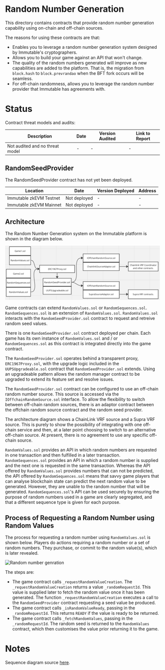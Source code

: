 # Random Number Generation

This directory contains contracts that provide random number generation capability using on-chain and off-chain sources. 

The reasons for using these contracts are that:

* Enables you to leverage a random number generation system designed by Immutable's cryptographers.
* Allows you to build your game against an API that won't change.
* The quality of the random numbers generated will improve as new capabilities are added to the platform. That is, the migration from ```block.hash``` to ```block.prevrandao``` when the BFT fork occurs will be seamless.
* For off-chain randomness, allows you to leverage the random number provider that Immutable has agreements with.

# Status

Contract threat models and audits:

| Description               | Date             |Version Audited  | Link to Report |
|---------------------------|------------------|-----------------|----------------|
| Not audited and no threat model              | -                | -               | -              |

## RandomSeedProvider

The RandomSeedProvider contract has not yet been deployed.

| Location                  | Date             | Version Deployed | Address |
|---------------------------|------------------|------------------|---------|
| Immutable zkEVM Testnet   | Not deployed     | -       | - |
| Immutable zkEVM Mainnet   | Not deployed     | -       | - |

## Architecture

The Random Number Generation system on the Immutable platform is shown in the diagram below.

![Random number genration](./random-architecture.png)

Game contracts can extend ```RandomValues.sol``` or ```RandomSequences.sol```. 
```RandomSequences.sol``` is an extension of ```RandomValues.sol```. 
```RandomValues.sol``` interacts with the ```RandomSeedProvider.sol``` contract to request and retreive random seed values. 

There is one ```RandomSeedProvider.sol``` contract deployed per chain. Each game has its own instance of ```RandomValues.sol``` and / or ```RandomSequences.sol``` as this contract is integrated directly into the game contract. 

The ```RandomSeedProvider.sol``` operates behind a transparent proxy, ```ERC1967Proxy.sol```, with the upgrade
logic included in the ```UUPSUpgradeable.sol``` contract that ```RandomSeedProvider.sol``` extends. Using an upgradeable pattern allows the random manager contract to be upgraded to extend its feature set and resolve issues. 

The ```RandomSeedProvider.sol``` contract can be configured to use an off-chain random number source. This source is accessed via the ```IOffchainRandomSource.sol``` interface. To allow the flexibility to switch between off-chain random sources, there is an adaptor contract between the offchain random source contract and the random seed provider.

The architecture diagram shows a ChainLink VRF source and a Supra VRF source. This is purely to show the possibility of integrating with one off-chain service and then, at a later point choosing to switch to an alternative off-chain source. At present, there is no agreement to use any specific off-chain source.

```RandomValues.sol``` provides an API in which random numbers are requested in one transaction and then 
fulfilled in a later transaction. ```RandomSequences.sol``` provides an API in which a random number
is supplied and the next one is requested in the same transaction. Whereas the API offered by 
```RandomValues.sol``` provides numbers that can not be predicted, the API offered by 
```RandomSequences.sol``` means that savvy game players that can analyse blockchain state can 
predict the next random value to be generated. However, they are unable to the random number 
that will be generated. ```RandomSequences.sol```'s API can be used securely by ensuring 
the purpose of random numbers used in a game are clearly segregated, and that a different
sequence type is given for each purpose. 


## Process of Requesting a Random Number using Random Values

The process for requesting a random number using ```RandomValues.sol``` is shown below. Players do actions requiring a random number or a set of random numbers. They purchase, or commit to the random value(s), which is later revealed. 

![Random number genration](./random-sequence.png)

The steps are:

* The game contract calls ```_requestRandomValueCreation```.
The ```_requestRandomValueCreation``` returns a value ```_randomRequestId```. This value is supplied later to fetch the random value once it has been generated. The function ```_requestRandomValueCreation``` executes a call to the ```RandomSeedProvider``` contract requesting a seed value be produced.
* The game contract calls ```_isRandomValueReady```, passing in the ```_randomRequestId```. This returns ```READY``` if the value is ready to be returned.
* The game contract calls ```_fetchRandomValues```, passing in the ```_randomRequestId```. The random seed is returned to the ```RandomValues``` contract, which then customises the value prior returning it to the game.


# Notes

Sequence diagram source [here](https://sequencediagram.org/index.html#initialData=C4S2BsFMAICUEMB2ATA9gW2gOQK7oEaQBO0A4pIsfKKogFB0AO8RoAxiM4sAOZGo5G0AMTgQPABa8ikCtABU80vHSRFTFu05Jg0AETLV0ADKoeINgDoAzqnB7o8a2RWQNrC9u76EKDADV4cBxIaxs7Byc4fzoKZHctLmkBIVFxKXxgmEUASXR0HGB4TJgALwBrAFF-AFkAHUQcxAAzIidgIhw2YBwZdWYPDiSfJDR0AGVZZAAFfgA3EGRicPtHZ1ga2JQGPhToafB4AE9iaEZetgknUMdoNr9MeG6QWjpDSABaAD5YfwAuaAAfRkAEcQtZgL4xoEsgBhGTUF6IAAUgOsIFKkAAlHRft8NgDQeDIaMMJNIMhkTjfgAeD4fAlA5o4cDNEDgVTcHLIAA0QNsFzc7zpDP+QPuY1gkDBoWA3K28ToiFQwBgqDmp3ePIJAHV4GBoM1UCR4NBMqg2OVoMBUGaYIx+MguhToMbHIhXc1mh9LvqPRKMNbbYRoEsxBqZMhLDt+IJoLCJJBLXdSZg5kEQtAQM4Ecgjm9XPixYDs1CAhnIFL4HnUQH0FKZRDudT-PiagDS6nycgqzWGoDmaz2Zy5bz+QIiGxsbj-CLGR0QgXVHOxbBKgBBAAiAE0FTG9u9Q5Bw8RnAB6O6QDVBHOpxzPV7vIsAgeQYCXMvoGHg2uphvE5sZzbAEeDfT9u2RftBzZDkKFHPk0QnKcWzndtxS7KYgJ+MVplPWggmzGA62gRA8EIEgGnwI5oB4Vw+UYQ4TiIPlRkvRtdFIghliXSAVxfOtv1CPcGBEoA).